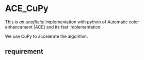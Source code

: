# ACE_CuPy



This is *an* *unofficial* implementation with python of Automatic color enhancement (ACE) and its fast implementation.



We use CuPy to accelerate the algorithm.







## requirement



